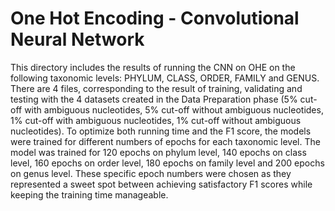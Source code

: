 # One Hot Encoding - Convolutional Neural Network
This directory includes the results of running the CNN on OHE on the following taxonomic levels: PHYLUM, CLASS, ORDER, FAMILY and GENUS. There are 4 files, corresponding to the result of training, validating and testing with the 4 datasets created in the Data Preparation phase (5% cut-off with ambiguous nucleotides, 5% cut-off without ambiguous nucleotides, 1% cut-off with ambiguous nucleotides, 1% cut-off without ambiguous nucleotides).
To optimize both running time and the F1 score, the models were trained for different numbers of epochs for each taxonomic level. The model was trained for 120 epochs on phylum level, 140 epochs on class level, 160 epochs on order level, 180 epochs on family level and 200 epochs on genus level. These specific epoch numbers were chosen as they represented a sweet spot between achieving satisfactory F1 scores while keeping the training time manageable.

